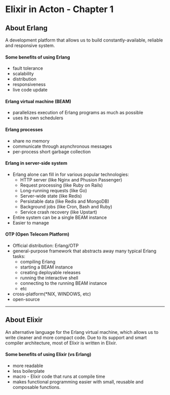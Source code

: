 # Elixir in Acton - Chapter 1

## About Erlang
A development platform that allows us to build constantly-available, reliable and responsive system.

#### Some benefits of using Erlang
- fault tolerance
- scalability
- distribution
- responsiveness
- live code update

#### Erlang virtual machine (BEAM)
- parallelizes execution of Erlang programs as much as possible
- uses its own schedulers

#### Erlang processes
- share no memory
- communicate through asynchronous messages
- per-process short garbage collection

#### Erlang in server-side system
- Erlang alone can fill in for various popular technologies:
  + HTTP server (like Nginx and Phusion Passenger)
  + Request processing (like Ruby on Rails)
  + Long-running requests (like Go)
  + Server-wide state (like Redis)
  + Persistable data (like Redis and MongoDB)
  + Background jobs (like Cron, Bash and Ruby)
  + Service crash recovery (like Upstart)
- Entire system can be a single BEAM instance
- Easier to manage

#### OTP (Open Telecom Platform)
- Official distribution: Erlang/OTP
- general-purpose framework that abstracts away many typical Erlang tasks:
  + compiling Erlang
  + starting a BEAM instance
  + creating deployable releases
  + running the interactive shell
  + connecting to the running BEAM instance
  + etc
- cross-platform(*NIX, WINDOWS, etc)
- open-source

---

## About Elixir
An alternative language for the Erlang virtual machine, which allows us to write
cleaner and more compact code. Due to its support and smart compiler architecture,
most of Elixir is written in Elixir.

#### Some benefits of using Elixir (vs Erlang)
- more readable
- less boilerplate
- macro - Elixir code that runs at compile time
- makes functional programming easier with small, reusable and composable functions. 
